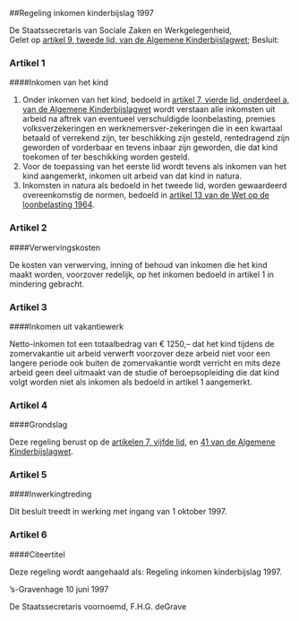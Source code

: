 <meta http-equiv='Content-Type' content='text/html; charset=utf-8' />

##Regeling inkomen kinderbijslag 1997

De Staatssecretaris van Sociale Zaken en Werkgelegenheid,  
Gelet op [artikel 9, tweede lid, van de Algemene Kinderbijslagwet](../../../../../../wet/algemene/kinderbijslagwet/BWBR0002368/README.md);
Besluit:    

### Artikel  1  

####Inkomen van het kind

1.  Onder inkomen van het kind, bedoeld in [artikel 7, vierde lid, onderdeel a, van de Algemene Kinderbijslagwet](../../../../../../wet/algemene/kinderbijslagwet/BWBR0002368/README.md) wordt verstaan alle inkomsten uit arbeid na aftrek van eventueel verschuldigde loonbelasting, premies volksverzekeringen en werknemersver-zekeringen die in een kwartaal betaald of verrekend zijn, ter beschikking zijn gesteld, rentedragend zijn geworden of vorderbaar en tevens inbaar zijn geworden, die dat kind toekomen of ter beschikking worden gesteld.   
2.  Voor de toepassing van het eerste lid wordt tevens als inkomen van het kind aangemerkt, inkomen uit arbeid van dat kind in natura.   
3.  Inkomsten in natura als bedoeld in het tweede lid, worden gewaardeerd overeenkomstig de normen, bedoeld in [artikel 13 van de Wet op de loonbelasting 1964](../../../../../../wet/wet/op/de/loonbelasting/1964/BWBR0002471/README.md).   

### Artikel  2  

####Verwervingskosten

De kosten van verwerving, inning of behoud van inkomen die het kind maakt worden, voorzover redelijk, op het inkomen bedoeld in artikel 1 in mindering gebracht.  

### Artikel  3  

####Inkomen uit vakantiewerk

Netto-inkomen tot een totaalbedrag van € 1250,– dat het kind tijdens de zomervakantie uit arbeid verwerft voorzover deze arbeid niet voor een langere periode ook buiten de zomervakantie wordt verricht en mits deze arbeid geen deel uitmaakt van de studie of beroepsopleiding die dat kind volgt worden niet als inkomen als bedoeld in artikel 1 aangemerkt.  

### Artikel  4  

####Grondslag

Deze regeling berust op de [artikelen 7, vijfde lid](../../../../../../wet/algemene/kinderbijslagwet/BWBR0002368/README.md), en [41 van de Algemene Kinderbijslagwet](../../../../../../wet/algemene/kinderbijslagwet/BWBR0002368/README.md).  

### Artikel  5  

####Inwerkingtreding

Dit besluit treedt in werking met ingang van 1 oktober 1997.  

### Artikel  6  

####Citeertitel

Deze regeling wordt aangehaald als: Regeling inkomen kinderbijslag 1997.  

’s-Gravenhage 
10 juni 1997    

De 
Staatssecretaris voornoemd, 
F.H.G. deGrave    
